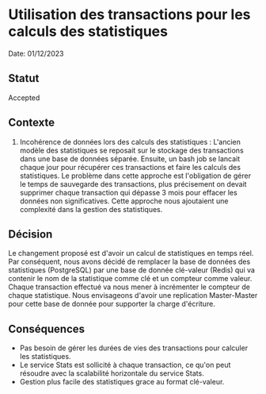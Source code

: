 
# Utilisation des transactions pour les calculs des statistiques

Date: 01/12/2023

## Statut

Accepted

## Contexte

1) Incohérence de données lors des calculs des statistiques : 
L'ancien modèle des statistiques se reposait sur le stockage des transactions dans une base de données séparée. Ensuite, un bash job se lancait chaque jour pour récupérer ces transactions et faire les calculs des statistiques. Le problème dans cette approche est l'obligation de gérer le temps de sauvegarde des transactions, plus précisement on devait supprimer chaque transaction qui dépasse 3 mois pour effacer les données non significatives. Cette approche nous ajoutaient une complexité dans la gestion des statistiques.

## Décision

Le changement proposé est d'avoir un calcul de statistiques en temps réel. Par conséquent, nous avons décidé de remplacer la base de données des statistiques (PostgreSQL) par une base de donnée clé-valeur (Redis) qui va contenir le nom de la statistique comme clé et un compteur comme valeur. Chaque transaction effectué va nous mener à incrémenter le compteur de chaque statistique. Nous envisageons d'avoir une replication Master-Master pour cette base de donnée pour supporter la charge d'écriture.

## Conséquences

- Pas besoin de gérer les durées de vies des transactions pour calculer les statistiques.
- Le service Stats est sollicité à chaque transaction, ce qu'on peut résoudre avec la scalabilité horizontale du service Stats.
- Gestion plus facile des statistiques grace au format clé-valeur.
